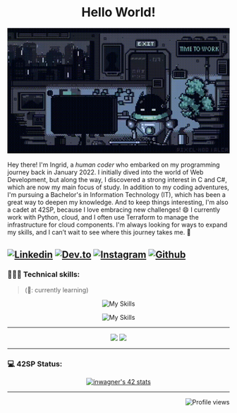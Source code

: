 <div align="center">

# Hello World!

![Foto](./assets/working_byhdd.gif)

</div>

Hey there! I'm Ingrid, a _human coder_ who embarked on my programming journey back in January 2022. I initially dived into the world of Web Development, but along the way, I discovered a strong interest in C and C#, which are now my main focus of study. In addition to my coding adventures, I'm pursuing a Bachelor's in Information Technology (IT), which has been a great way to deepen my knowledge. And to keep things interesting, I'm also a cadet at 42SP, because I love embracing new challenges! 😄 I currently work with Python, cloud, and I often use Terraform to manage the infrastructure for cloud components. I'm always looking for ways to expand my skills, and I can’t wait to see where this journey takes me. 🚀

[![Linkedin](https://img.shields.io/badge/LinkedIn-0077B5?style=for-the-badge&logo=linkedin&logoColor=white)](https://www.linkedin.com/in/ingridwagner/) 
[![Dev.to](https://img.shields.io/badge/dev.to-592693?style=for-the-badge&logo=devdotto&logoColor=white)](https://dev.to/iw90) 
[![Instagram](https://img.shields.io/badge/Instagram-%23E4405F.svg?style=for-the-badge&logo=Instagram&logoColor=white)](https://www.instagram.com/indyabrada/) 
[![Github](https://img.shields.io/badge/GitHub-555555?style=for-the-badge&logo=github&logoColor=white)](https://github.com/ingrid-w) 
---

### 👩🏼‍💻 Technical skills:

> (🌱: currently learning)

<div align="center">
 
![My Skills](https://skillicons.dev/icons?i=html,css,js,c,cpp,cs,dotnet)
 
![My Skills](https://skillicons.dev/icons?i=ps,figma,md,git,mongodb,mysql,linux)

 </div>

---

<div align="center">

<img height="160em" src="https://github-readme-stats.vercel.app/api/top-langs/?username=iW90&layout=compact&langs_count=7&theme=tokyonight&hide_border=true"/>
<img height="160em" src="https://github-readme-stats.vercel.app/api?username=iW90&show_icons=true&theme=tokyonight&include_all_commits=true&count_private=false&hide_border=true&rank_icon=github"/>

 </div>

---

### 💻 42SP Status:

<div align="center">

[![inwagner's 42 stats](https://badge42.vercel.app/api/v2/clc1y7zdh00160fldpbvqpt6e/stats?cursusId=21&coalitionId=piscine)](https://github.com/JaeSeoKim/badge42)
 
</div>

---

<div align="center">

<p align="right"> <img src="https://komarev.com/ghpvc/?username=iW90&color=blueviolet" alt="Profile views"/></p>
 
</div>

